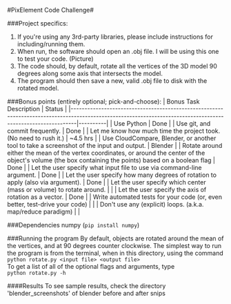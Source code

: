 #PixElement Code Challenge#

###Project specifics:
1. If you're using any 3rd-party libraries, please include instructions for including/running them.
2. When run, the software should open an .obj file. I will be using this one to test your code. (Picture)
3. The code should, by default, rotate all the vertices of the 3D model 90 degrees along some axis that intersects the model.
4. The program should then save a new, valid .obj file to disk with the rotated model.

###Bonus points (entirely optional; pick-and-choose):
| Bonus Task Description                                                                                                                                       |  Status  |
|--------------------------------------------------------------------------------------------------------------------------------------------------------------|----------|
| Use Python                                                                                                                                                   | Done     |
| Use git, and commit frequently.                                                                                                                              | Done     |
| Let me know how much time the project took. (No need to rush it.)                                                                                            | ~4.5 hrs |
| Use CloudCompare, Blender, or another tool to take a screenshot of the input and output.                                                                     | Blender  |
| Rotate around either the mean of the vertex coordinates, or around the center of the object's volume (the box containing the points) based on a boolean flag | Done     |
| Let the user specify what input file to use via command-line argument.                                                                                       | Done     |
| Let the user specify how many degrees of rotation to apply (also via argument).                                                                              | Done     |
| Let the user specify which center (mass or volume) to rotate around.                                                                                         |          |
| Let the user specify the axis of rotation as a vector.                                                                                                       | Done     |
| Write automated tests for your code (or, even better, test-drive your code)                                                                                  |          |
| Don't use any (explicit) loops. (a.k.a. map/reduce paradigm)                                                                                                 |          |

###Dependencies
numpy (`pip install numpy`)

###Running the program
By default, objects are rotated around the mean of the vertices, and at 90 degrees counter clockwise.
The simplest way to run the program is from the terminal, when in this directory, using the command
<br />
`python rotate.py <input file> <output file>`
<br />
To get a list of all of the optional flags and arguments, type
<br />
`python rotate.py -h`
<br />

####Results
To see sample results, check the directory 'blender_screenshots' of blender before and after snips


